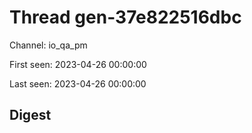 # Thread gen-37e822516dbc
Channel: io_qa_pm

First seen: 2023-04-26 00:00:00

Last seen: 2023-04-26 00:00:00

## Digest


